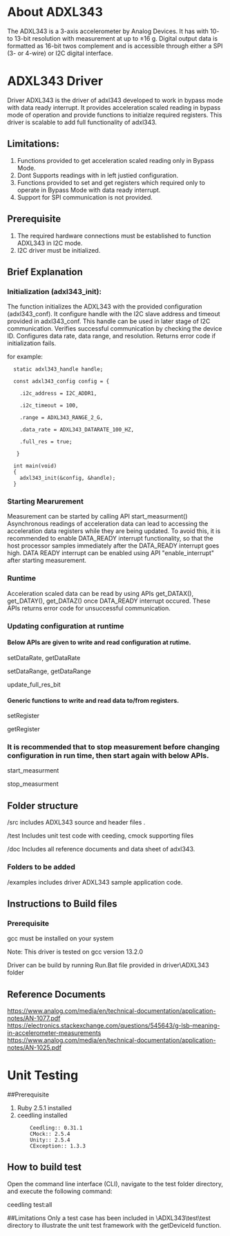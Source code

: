# About ADXL343

The ADXL343 is a  3-axis accelerometer by Analog Devices. It has with 10- to 13-bit resolution with measurement at up to ±16 g. Digital output data is formatted as 16-bit twos complement and is accessible through either a SPI (3- or 4-wire) or I2C digital interface.

#  ADXL343 Driver
Driver ADXL343 is the driver of adxl343 developed to work in bypass mode with data ready interrupt. It provides acceleration scaled reading in bypass mode of operation and provide functions to initialze required registers.
This driver is scalable to add full functionality of adxl343.

## Limitations:
1. Functions provided to get acceleration scaled reading only in Bypass Mode.
2. Dont Supports readings with in left justied configuration.
3. Functions provided to set and get registers which required only to operate in Bypass Mode with data ready interrupt.
4. Support for SPI communication is not provided.

## Prerequisite
1. The required hardware connections must be established to function ADXL343 in I2C mode.
2. I2C driver must be initialized.

## Brief Explanation
### Initialization (adxl343_init):

The function initializes the ADXL343 with the provided configuration (adxl343_conf).
It configure handle with the I2C slave address and timeout provided in adxl343_conf. This handle can be used in later stage of I2C communication.
Verifies successful communication by checking the device ID.
Configures data rate, data range, and resolution.
Returns error code if initialization fails.

for example:

```
  static adxl343_handle handle;
  
  const adxl343_config config = {
  
  	.i2c_address = I2C_ADDR1,	
   
  	.i2c_timeout = 100,
   
  	.range = ADXL343_RANGE_2_G,
   
  	.data_rate = ADXL343_DATARATE_100_HZ,
   
  	.full_res = true; 
   
   }
    
  int main(void)
  {  
  	adxl343_init(&config, &handle);   
  }

```

### Starting Mearurement

Measurement can be started by calling API start_measurment()
Asynchronous readings of acceleration data can lead to accessing the acceleration data registers while they are being updated.
To avoid this, it is recommended to enable DATA_READY interrupt functionality, so that the host processor samples immediately after the DATA_READY interrupt goes high.
DATA READY interrupt can be enabled using API "enable_interrupt" after starting measurement.


### Runtime 

Acceleration scaled data can be read by using APIs get_DATAX(), get_DATAY(), get_DATAZ() once DATA_READY interrupt occured.
These APIs returns error code for unsuccessful communication.


### Updating configuration at runtime


#### Below APIs are given to write and read configuration at rutime.

setDataRate, getDataRate 

setDataRange, getDataRange

update_full_res_bit



#### Generic functions to write and read data to/from registers.

setRegister

getRegister


### It is recommended that to stop measurement before changing configuration in run time, then start again with below APIs.

start_measurment

stop_measurment



## Folder structure
/src includes ADXL343 source and header files .

/test Includes unit test code with ceeding, cmock supporting files

/doc Includes all reference documents and data sheet of adxl343.

### Folders to be added
/examples includes driver ADXL343 sample application code.


## Instructions to Build files
### Prerequisite
gcc must be installed on your system

Note: This driver is tested on gcc version 13.2.0

Driver can be build by running Run.Bat file provided in driver\ADXL343 folder 

## Reference Documents

https://www.analog.com/media/en/technical-documentation/application-notes/AN-1077.pdf
https://electronics.stackexchange.com/questions/545643/g-lsb-meaning-in-accelerometer-measurements
https://www.analog.com/media/en/technical-documentation/application-notes/AN-1025.pdf

# Unit Testing

##Prerequisite
1. Ruby 2.5.1 installed
2. ceedling installed
   ```
       Ceedling:: 0.31.1
       CMock:: 2.5.4
       Unity:: 2.5.4
       CException:: 1.3.3
   ```

## How to build test
Open the command line interface (CLI), navigate to the test folder directory, and execute the following command:

ceedling test:all

##Limitations
Only a test case has been included in \ADXL343\test\test directory to illustrate the unit test framework with the getDeviceId function.


   



